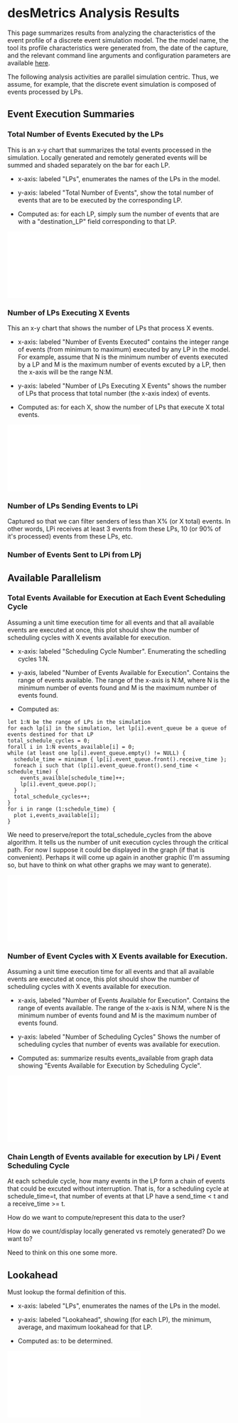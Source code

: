 
# desMetrics Analysis Results

<!-- 
  this next paragraph assumes that the tools generate a file "model_summary.html" that
  contains information on the tool, simulation model, command line arguments, and
  configuration information.  in each section below, the image name in the markdown link
  should be the name of the file generated by the analysis tool corresponding to the
  description in that section.
  -->

This page summarizes results from analyzing the characteristics of the event profile of a
discrete event simulation model.  The the model name, the tool its profile characteristics
were generated from, the date of the capture, and the relevant command line arguments and
configuration parameters are available [here](./graphs/model_summary.html).

The following analysis activities are parallel simulation centric.  Thus, we assume, for
example, that the discrete event simulation is composed of events processed by LPs.

## Event Execution Summaries

### Total Number of Events Executed by the LPs

This is an x-y chart that summarizes the total events processed in the simulation.
Locally generated and remotely generated events will be summed and shaded separately on
the bar for each LP.

* x-axis: labeled "LPs", enumerates the names of the LPs in the model.

* y-axis: labeled "Total Number of Events", show the total number of events that are to be
  executed by the corresponding LP.

* Computed as: for each LP, simply sum the number of events that are with a
  "destination_LP" field corresponding to that LP.

![total_executed_events_by_lp](./graphs/total_executed_events_by_lp.pdf)

### Number of LPs Executing X Events

This an x-y chart that shows the number of LPs that process X events.  

* x-axis: labeled "Number of Events Executed" contains the integer range of events (from
  minimum to maximum) executed by any LP in the model.  For example, assume that N is the
  minimum number of events executed by a LP and M is the maximum number of events excuted
  by a LP, then the x-axis will be the range N:M.

* y-axis: labeled "Number of LPs Executing X Events" shows the number of LPs that process
  that total number (the x-axis index) of events.

* Computed as: for each X, show the number of LPs that execute X total events.

![number_of_lps_executing_x_events](./graphs/number_of_lps_executing_x_events.pdf)

### Number of LPs Sending Events to LPi 

Captured so that we can filter senders of less than X% (or X total) events.  In other
words, LPi receives at least 3 events from these LPs, 10 (or 90% of it's processed) events
from these LPs, etc.   

### Number of Events Sent to LPi from LPj



## Available Parallelism

### Total Events Available for Execution at Each Event Scheduling Cycle

Assuming a unit time execution time for all events and that all available events are
executed at once, this plot should show the number of scheduling cycles with X events
available for execution.

* x-axis: labeled "Scheduling Cycle Number".  Enumerating the schedling cycles 1:N.

* y-axis, labeled "Number of Events Available for Execution".  Contains the range of
  events available.  The range of the x-axis is N:M, where N is the minimum number of
  events found and M is the maximum number of events found.

* Computed as: 
  
```AsciiDoc
let 1:N be the range of LPs in the simulation
for each lp[i] in the simulation, let lp[i].event_queue be a queue of events destined for that LP
total_schedule_cycles = 0;
forall i in 1:N events_available[i] = 0;
while (at least one lp[i].event_queue.empty() != NULL) {
  schedule_time = minimum { lp[i].event_queue.front().receive_time };
  foreach i such that (lp[i].event_queue.front().send_time < schedule_time) {
    events_availble[schedule_time]++;
    lp[i].event_queue.pop();
  }
  total_schedule_cycles++;
}
for i in range (1:schedule_time) {
  plot i,events_available[i];
}
```

We need to preserve/report the total_schedule_cycles from the above algorithm.  It tells
us the number of unit execution cycles through the critical path.  For now I suppose it
could be displayed in the graph (if that is convenient).  Perhaps it will come up again in
another graphic (I'm assuming so, but have to think on what other graphs we may want to
generate).

![events_available_for_execution_by_scheduling_cycle](./graphs/events_available_for_execution_by_scheduling_cycle.pdf)


### Number of Event Cycles with X Events available for Execution.

Assuming a unit time execution time for all events and that all available events are
executed at once, this plot should show the number of scheduling cycles with X events
available for execution.

* x-axis, labeled "Number of Events Available for Execution".  Contains the range of
  events available.  The range of the x-axis is N:M, where N is the minimum number of
  events found and M is the maximum number of events found.

* y-axis: labeled "Number of Scheduling Cycles" Shows the number of scheduling cycles that
  number of events was available for execution.

* Computed as: summarize results events_available from graph data showing "Events
  Available for Execution by Scheduling Cycle".

![scheduling_cycles_with_x_available_events](./graphs/scheduling_cycles_with_x_available_events.pdf)


### Chain Length of Events available for execution by LPi / Event Scheduling Cycle

At each schedule cycle, how many events in the LP form a chain of events that could be
excuted without interruption.  That is, for a scheduling cycle at schedule_time=t, that
number of events at that LP have a send_time < t and a receive_time >= t.  

How do we want to compute/represent this data to the user?

How do we count/display locally generated vs remotely generated? Do we want to?

Need to think on this one some more.



## Lookahead

Must lookup the formal definition of this.

* x-axis: labeled "LPs", enumerates the names of the LPs in the model.

* y-axis: labeled "Lookahead", showing (for each LP), the minimum, average, and maximum
  lookahead for that LP.

* Computed as: to be determined.

![lookahead_by_lp](./graphs/lookahead_by_lp.pdf)
